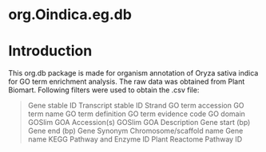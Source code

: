# org.Oindica.eg.db

# Introduction
This org.db package is made for organism annotation of Oryza sativa indica for GO term enrichment analysis. The raw data was obtained from Plant Biomart. Following filters were used to obtain the .csv file:

>Gene stable ID
Transcript stable ID
Strand
GO term accession
GO term name
GO term definition
GO term evidence code
GO domain
GOSlim GOA Accession(s)
GOSlim GOA Description
Gene start (bp)
Gene end (bp)
Gene Synonym
Chromosome/scaffold name
Gene name
KEGG Pathway and Enzyme ID
Plant Reactome Pathway ID
